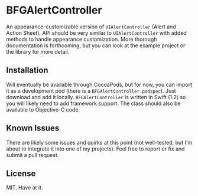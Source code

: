 # BFGAlertController

An appearance-customizable version of `UIAlertController` (Alert and Action Sheet). API should be very similar to `UIAlertController` with added methods to handle appearance customization. More thorough documentation is forthcoming, but you can look at the example project or the library for more detail.

## Installation

Will eventually be available through CocoaPods, but for now, you can import it as a development pod (there is a `BFGAlertController.podspec`). Just download and add it locally. `BFGAlertController` is written in Swift (1.2) so you will likely need to add framework support. The class should also be available to Objective-C code.

## Known Issues

There are likely some issues and quirks at this point (not well-tested, but I'm about to integrate it into one of my projects). Feel free to report or fix and submit a pull request.

## License

MIT. Have at it.
